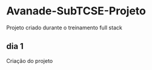 # Avanade-SubTCSE-Projeto
Projeto criado durante o treinamento full stack

## dia 1

Criação do projeto
